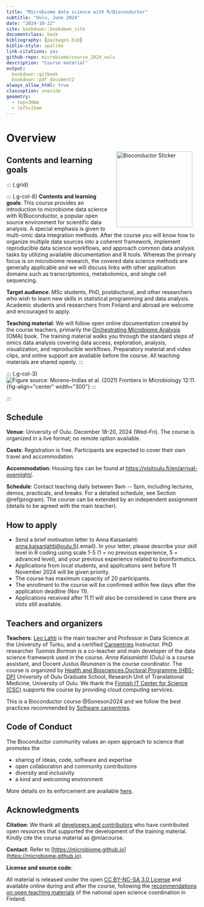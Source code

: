 ```yaml
--- 
title: "Microbiome data science with R/Bioconductor"
subtitle: "Oulu, June 2024"
date: "2024-10-22"
site: bookdown::bookdown_site
documentclass: book
bibliography: [packages.bib]
biblio-style: apalike
link-citations: yes
github-repo: microbiome/course_2024_oulu
description: "Course material"
output:
  bookdown::gitbook
  bookdown::pdf_document2
always_allow_html: true  
classoption: oneside
geometry:
  - top=30mm
  - left=15mm
---
```




# Overview

<!--<a href="https://bioconductor.org"><img src="https://github.com/Bioconductor/BiocStickers/raw/master/Bioconductor/Bioconductor-serial.gif" width="200" alt="Bioconductor Sticker" align="right" style="margin: 0 1em 0 1em" /></a>-->

<a href="https://bioconductor.org"><img src="bioconductor_logo_rgb.jpg" width="200" alt="Bioconductor Sticker" align="right" style="margin: 0 1em 0 1em" /></a>


## Contents and learning goals

::: {.grid}

::: {.g-col-8}
**Contents and learning goals**: This course provides an introduction to microbiome data science with R/Bioconductor, a popular open source environment for scientific data analysis. A special emphasis is given to multi-omic data integration methods. After the course you will know how to organize multiple data sources into a coherent framework, implement reproducible data science workflows, and approach common data analysis tasks by utilizing available documentation and R tools. Whereas the primary focus is on microbiome research, the covered data science methods are generally applicable and we will discuss links with other application domains such as transcriptomics, metabolomics, and single cell sequencing. 

**Target audience**: MSc students, PhD, postdoctoral, and other researchers who wish to learn new skills in statistical programming and data analysis. Academic students and researchers from Finland and abroad are welcome and encouraged to apply.

**Teaching material**: We will follow open online documentation created by the course teachers, primarily the [Orchestrating Microbiome Analysis](https://microbiome.github.io/OMA) (OMA) book. The training material walks you through the standard steps of omics data analysis covering data access, exploration, analysis, visualization, and reproducible workflows. Preparatory material and video clips, and online support are available before the course. All teaching materials are shared openly.
:::

::: {.g-col-3}
![Figure source: Moreno-Indias _et al_. (2021) _Frontiers in Microbiology_ 12:11. ](fig.png){fig-align="center" width="300"}
:::

:::


## Schedule 

**Venue**: University of Oulu. December 18-20, 2024 (Wed-Fri). The course is organized in a live format; no remote option available. 

**Costs**: Registration is free. Participants are expected to cover their own travel and accommodation.

**Accommodation**: Housing tips can be found at <https://visitoulu.fi/en/arrival-overnight/>.

**Schedule**: Contact teaching daily between 9am -- 5pm, including lectures, demos, practicals, and breaks. For a detailed schedule, see Section \@ref(program). The course can be extended by an independent assignment (details to be agreed with the main teacher).


## How to apply

- Send a brief motivation letter to Anna Kaisanlahti [anna.kaisanlahti\@oulu.fi](mailto:anna.kaisanlahti@oulu.fi){.email}. In your letter, please describe your skill level in R coding using scale 1-5 (1 = no previous experience, 5 = advanced level), and your previous experience related to bioinformatics.
- Applications from local students, and applications sent before 11 November 2024 will be given priority.
- The course has maximum capacity of 20 participants.
- The enrollment to the course will be confirmed within few days after the application deadline (Nov 11).
- Applications received after 11.11 will also be considered in case there are slots still available.



## Teachers and organizers

**Teachers**: [Leo Lahti](https://datascience.utu.fi) is the main teacher and Professor in Data Science at the University of Turku, and a certified [Carpentries](https://carpentries.org) Instructor. PhD researcher *Tuomas Borman* is a co-teacher and main developer of the data science framework used in the course. *Anna Kaisanlahti* (Oulu) is a course assistant, and Docent *Justus Reunanen* is the course coordinator. The course is organized by [Health and Biosciences Doctoral Programme (HBS-DP)](https://www.oulu.fi/en/research/graduate-school/organisation-and-contact-information-uniogs/health-and-biosciences-doctoral-programme) University of Oulu Graduate School, Research Unit of Translational Medicine, University of Oulu. We thank the [Finnish IT Center for Science (CSC)](https://csc.fi/) supports the course by providing cloud computing services.

This is a Bioconductor course @Soneson2024 and we follow the best practices recommended by [Software carpentries](https://carpentries.org).

## Code of Conduct

The Bioconductor community values an open approach to science that promotes the

 - sharing of ideas, code, software and expertise
 - open collaboration and community contributions
 - diversity and inclusivity
 - a kind and welcoming environment
 
More details on its enforcement are available [here](https://bioconductor.github.io/bioc_coc_multilingual/).

## Acknowledgments

**Citation**: We thank all [developers and contributors](https://microbiome.github.io) who have contributed open resources that supported the development of the training material. Kindly cite the course material as @miacourse.

**Contact**: Refer to [https://microbiome.github.io](https://microbiome.github.io).

**License and source code**:

All material is released under the open [CC BY-NC-SA 3.0 License](LICENSE) and available online during and after the course, following the [recommendations on open teaching materials](https://avointiede.fi/fi/linjaukset-ja-aineistot/kotimaiset-linjaukset/oppimisen-ja-oppimateriaalien-avoimuuden-linjaus) of the national open science coordination in Finland.

